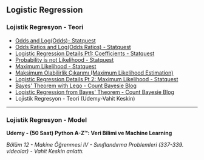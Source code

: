 ## Logistic Regression

### Lojistik Regresyon - Teori
* [Odds and Log(Odds)- Statquest](https://www.youtube.com/watch?v=ARfXDSkQf1Y)
* [Odds Ratios and Log(Odds Ratios) - Statquest](https://www.youtube.com/watch?v=8nm0G-1uJzA&t=38s)
* [Logistic Regression Details Pt1: Coefficients - Statquest](https://www.youtube.com/watch?v=vN5cNN2-HWE)
* [Probability is not Likelihood - Statquest](https://www.youtube.com/watch?v=pYxNSUDSFH4)
* [Maximum Likelihood - Statquest](https://www.youtube.com/watch?v=XepXtl9YKwc)
* [Maksimum Olabilirlik Çıkarımı (Maximum Likelihood Estimation)](https://medium.com/rick-sanchez-cs/maksimum-olabilirlik-%C3%A7%C4%B1kar%C4%B1m%C4%B1-maximum-likelihood-estimation-1b9d7312d1bd)
* [Logistic Regression Details Pt 2: Maximum Likelihood - Statquest](https://www.youtube.com/watch?v=BfKanl1aSG0)
* [Bayes' Theorem with Lego - Count Bayesie Blog](https://www.countbayesie.com/blog/2015/2/18/bayes-theorem-with-lego)
* [Logistic Regression from Bayes' Theorem - Count Bayesie Blog](https://www.countbayesie.com/blog/2019/6/12/logistic-regression-from-bayes-theorem)
* Lojistik Regresyon - Teori (Udemy-Vahit Keskin)

___
### Lojistik Regresyon - Model
**Udemy - (50 Saat) Python A-Z™: Veri Bilimi ve Machine Learning**

*Bölüm 12 - Makine Öğrenmesi IV - Sınıflandırma Problemleri (337-339. videolar) - Vahit Keskin anlattı.*
